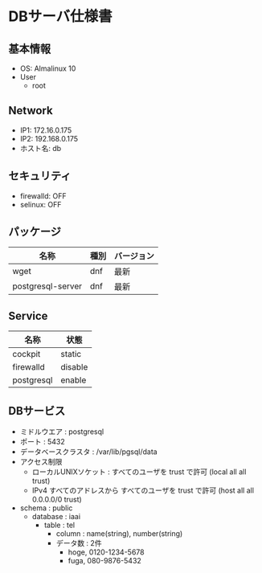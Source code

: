 # DBサーバ仕様書

## 基本情報
- OS: Almalinux 10
- User
    - root

## Network
- IP1: 172.16.0.175
- IP2: 192.168.0.175
- ホスト名: db

## セキュリティ
- firewalld: OFF
- selinux: OFF


## パッケージ
| 名称    | 種別     | バージョン |
|---------|---------|---------|
| wget    | dnf     | 最新     |
| postgresql-server  | dnf     | 最新     |


## Service
| 名称    | 状態     |
|---------|---------|
| cockpit    | static |
| firewalld  | disable |
| postgresql     | enable |


## DBサービス
- ミドルウエア : postgresql
- ポート : 5432
- データベースクラスタ : /var/lib/pgsql/data
- アクセス制限
   - ローカルUNIXソケット : すべてのユーザを trust で許可    (local   all   all   trust)
   - IPv4 すべてのアドレスから すべてのユーザを trust で許可  (host    all   all 0.0.0.0/0 trust)
- schema : public
   - database : iaai
      - table : tel
        - column : name(string), number(string)
        - データ数 : 2件
            - hoge, 0120-1234-5678
            - fuga, 080-9876-5432
